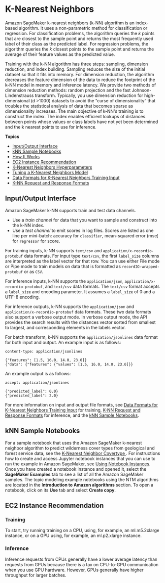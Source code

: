 # K\-Nearest Neighbors<a name="k-nearest-neighbors"></a>

Amazon SageMaker k\-nearest neighbors \(k\-NN\) algorithm is an index\-based algorithm\. It uses a non\-parametric method for classification or regression\. For classification problems, the algorithm queries the *k* points that are closest to the sample point and returns the most frequently used label of their class as the predicted label\. For regression problems, the algorithm queries the *k* closest points to the sample point and returns the average of their feature values as the predicted value\. 

Training with the k\-NN algorithm has three steps: sampling, dimension reduction, and index building\. Sampling reduces the size of the initial dataset so that it fits into memory\. For dimension reduction, the algorithm decreases the feature dimension of the data to reduce the footprint of the k\-NN model in memory and inference latency\. We provide two methods of dimension reduction methods: random projection and the fast Johnson\-Lindenstrauss transform\. Typically, you use dimension reduction for high\-dimensional \(d >1000\) datasets to avoid the “curse of dimensionality” that troubles the statistical analysis of data that becomes sparse as dimensionality increases\. The main objective of k\-NN's training is to construct the index\. The index enables efficient lookups of distances between points whose values or class labels have not yet been determined and the k nearest points to use for inference\.

**Topics**
+ [Input/Output Interface](#kNN-input_output)
+ [kNN Sample Notebooks](#kNN-sample-notebooks)
+ [How It Works](kNN_how-it-works.md)
+ [EC2 Instance Recommendation](#kNN-instances)
+ [K\-Nearest Neighbors Hyperparameters](kNN_hyperparameters.md)
+ [Tuning a K\-Nearest Neighbors Model](kNN-tuning.md)
+ [Data Formats for K\-Nearest Neighbors Training Input](kNN-in-formats.md)
+ [K\-NN Request and Response Formats](kNN-inference-formats.md)

## Input/Output Interface<a name="kNN-input_output"></a>

Amazon SageMaker k\-NN supports train and test data channels\.
+ Use a *train channel* for data that you want to sample and construct into the k\-NN index\.
+ Use a *test channel* to emit scores in log files\. Scores are listed as one line per mini\-batch: accuracy for `classifier`, mean\-squared error \(mse\) for `regressor` for score\.

For training inputs, k\-NN supports `text/csv` and `application/x-recordio-protobuf` data formats\. For input type `text/csv`, the first `label_size` columns are interpreted as the label vector for that row\. You can use either File mode or Pipe mode to train models on data that is formatted as `recordIO-wrapped-protobuf` or as `CSV`\.

For inference inputs, k\-NN supports the `application/json`, `application/x-recordio-protobuf`, and `text/csv` data formats\. The `text/csv` format accepts a `label_size` and encoding parameter\. It assumes a `label_size` of 0 and a UTF\-8 encoding\.

For inference outputs, k\-NN supports the `application/json` and `application/x-recordio-protobuf` data formats\. These two data formats also support a verbose output mode\. In verbose output mode, the API provides the search results with the distances vector sorted from smallest to largest, and corresponding elements in the labels vector\.

For batch transform, k\-NN supports the `application/jsonlines` data format for both input and output\. An example input is as follows:

```
content-type: application/jsonlines

{"features": [1.5, 16.0, 14.0, 23.0]}
{"data": {"features": {"values": [1.5, 16.0, 14.0, 23.0]}}
```

An example output is as follows:

```
accept: application/jsonlines

{"predicted_label": 0.0}
{"predicted_label": 2.0}
```

For more information on input and output file formats, see [Data Formats for K\-Nearest Neighbors Training Input](kNN-in-formats.md) for training, [K\-NN Request and Response Formats](kNN-inference-formats.md) for inference, and the [kNN Sample Notebooks](#kNN-sample-notebooks)\.

## kNN Sample Notebooks<a name="kNN-sample-notebooks"></a>

For a sample notebook that uses the Amazon SageMaker k\-nearest neighbor algorithm to predict wilderness cover types from geological and forest service data, see the [K\-Nearest Neighbor Covertype ](https://github.com/awslabs/amazon-sagemaker-examples/blob/master/introduction_to_amazon_algorithms/k_nearest_neighbors_covtype/k_nearest_neighbors_covtype.ipynb)\. For instructions how to create and access Jupyter notebook instances that you can use to run the example in Amazon SageMaker, see [Using Notebook Instances](nbi.md)\. Once you have created a notebook instance and opened it, select the **SageMaker Examples** tab to see a list of all the Amazon SageMaker samples\. The topic modeling example notebooks using the NTM algorithms are located in the **Introduction to Amazon algorithms** section\. To open a notebook, click on its **Use** tab and select **Create copy**\.

## EC2 Instance Recommendation<a name="kNN-instances"></a>

### Training<a name="kNN-instances-training"></a>

To start, try running training on a CPU, using, for example, an ml\.m5\.2xlarge instance, or on a GPU using, for example, an ml\.p2\.xlarge instance\.

### Inference<a name="kNN-instances-inference"></a>

Inference requests from CPUs generally have a lower average latency than requests from GPUs because there is a tax on CPU\-to\-GPU communication when you use GPU hardware\. However, GPUs generally have higher throughput for larger batches\.